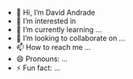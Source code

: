 - 👋 Hi, I’m David Andrade
- 👀 I’m interested in 
- 🌱 I’m currently learning ...
- 💞️ I’m looking to collaborate on ...
- 📫 How to reach me ...
- 😄 Pronouns: ...
- ⚡ Fun fact: ...

<!---
davidandrad/davidandrad is a ✨ special ✨ repository because its `README.md` (this file) appears on your GitHub profile.
You can click the Preview link to take a look at your changes.
--->
